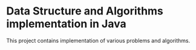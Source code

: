 # Data Structure and Algorithms implementation in Java

This project contains implementation of various problems and algorithms.

